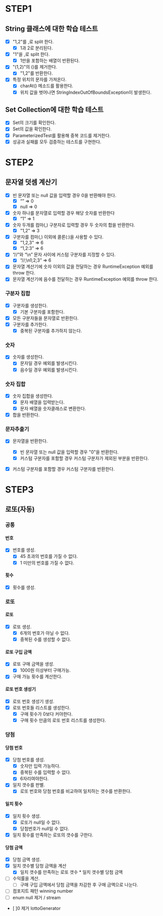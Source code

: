 # STEP1

## String 클래스에 대한 학습 테스트

- [x] "1,2"를 ,로 split 한다.
    - [x] 1과 2로 분리된다.
- [x] "1"을 ,로 split 한다.
    - [x] 1만을 포함하는 배열이 반환된다.
- [x] "(1,2)"의 ()를 제거한다.
    - [x] "1,2"를 반환한다.
- [x] 특정 위치의 문자를 가져온다.
    - [x] charAt() 메소드를 활용한다.
    - [x] 위치 값을 벗어나면 StringIndexOutOfBoundsException이 발생한다.

## Set Collection에 대한 학습 테스트

- [x] Set의 크기를 확인한다.
- [x] Set의 값을 확인한다.
- [x] ParameterizedTest를 활용해 중복 코드를 제거한다.
- [x] 성공과 실패를 모두 검증하는 테스트를 구현한다.

# STEP2

## 문자열 덧셈 계산기
- [x] 빈 문자열 또는 null 값을 입력할 경우 0을 반환해야 한다.
    - [x] “” => 0
    - [x] null => 0
- [x] 숫자 하나를 문자열로 입력할 경우 해당 숫자를 반환한다
    - [x] “1” => 1
- [x] 숫자 두개를 컴마(,) 구분자로 입력할 경우 두 숫자의 합을 반환한다.
    - [x] "1,2" => 3
- [x] 구분자를 컴마(,) 이외에 콜론(:)을 사용할 수 있다.
    - [x] "1,2,3" => 6
    - [x] “1,2:3” => 6
- [x] “//”와 “\n” 문자 사이에 커스텀 구분자를 지정할 수 있다.
    - [x] “//;\n1;2;3” => 6
- [x] 문자열 계산기에 숫자 이외의 값을 전달하는 경우 RuntimeException 예외를 throw 한다.
- [x] 문자열 계산기에 음수를 전달하는 경우 RuntimeException 예외를 throw 한다.

### 구분자 집합
- [x] 구분자를 생성한다.
  - [x] 기본 구분자를 포함한다.
- [x] 모든 구분자들을 문자열로 반환한다.
- [x] 구분자를 추가한다. 
  - [x] 중복된 구분자를 추가하지 않는다.
### 숫자
- [x] 숫자를 생성한다.
  - [x] 문자일 경우 예외를 발생시킨다.
  - [x] 음수일 경우 예외를 발생시킨다.
### 숫자 집합
- [x] 숫자 집합을 생성한다.
  - [x] 문자 배열을 입력받는다.
  - [x] 문자 배열을 숫자클래스로 변환한다.
- [x] 합을 반환한다.
### 문자추출기
- [x] 문자열을 반환한다.
  - [x] 빈 문자열 또는 null 값을 입력할 경우 "0"을 반환한다. 
  - [x] 커스텀 구분자를 포함할 경우 커스텀 구분자가 제외된 부분을 반환한다.
- [x] 커스텀 구분자를 포함할 경우 커스텀 구분자를 반환한다. 


# STEP3
## 로또(자동)
### 공통
#### 번호
- [x] 번호를 생성.
  - [x] 45 초과의 번호를 가질 수 없다.
  - [x] 1 미만의 번호를 가질 수 없다.
#### 횟수
- [x] 횟수를 생성.

### 로또
#### 로또
- [x] 로또 생성.
  - [x] 6개의 번호가 아닐 수 없다.
  - [x] 중복된 수를 생성할 수 없다.
#### 로또 구입 금액
- [x] 로또 구매 금액을 생성.
  - [x] 1000원 이상부터 구매가능.
- [x] 구매 가능 횟수를 계산한다.
#### 로또 번호 생성기
- [x] 로또 번호 생성기 생성.
- [x] 로또 번호들 리스트를 생성한다.
  - [x] 구매 횟수가 0보다 커야한다.
  - [x] 구매 횟수 만큼의 로또 번호 리스트를 생성한다.

### 당첨
#### 당첨 번호
- [x] 당첨 번호를 생성.
  - [x] 숫자만 입력 가능하다.
  - [x] 중복된 수를 입력할 수 없다.
  - [x] 6자리여야한다.
- [x] 일치 갯수를 판별.
  - [x] 로또 번호와 당첨 번호를 비교하여 일치하는 갯수를 반환한다.
#### 일치 횟수
- [x] 일치 횟수 생성.
  - [x] 로또가 null일 수 없다.
  - [x] 당첨번호가 null일 수 없다.
- [x] 일치 횟수를 만족하는 로또의 갯수를 구한다.
#### 당첨 금액
- [x] 당첨 금액 생성.
- [x] 일치 갯수별 담청 금액을 계산
  - [x] 일치 갯수를 만족하는 로또 갯수 * 일치 갯수별 당첨 금액
- [ ] 수익률을 계산.
  - [ ] 구매 구입 금액에서 당첨 금액을 차감한 후 구매 금액으로 나눈다.

- [ ] 컴포지트 패턴 winning number
- [ ] enum null 제거 / stream
- [ ]0 제거 lottoGenerator
